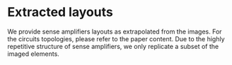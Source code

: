 # Extracted layouts

We provide sense amplifiers layouts as extrapolated from the images. 
For the circuits topologies, please refer to the paper content. 
Due to the highly repetitive structure of sense amplifiers, we only replicate a subset of the imaged elements. 

